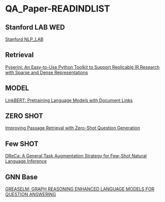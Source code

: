 # QA_Paper-READINDLIST
## Stanford LAB WED
[Stanford NLP_LAB](https://nlp.stanford.edu/pubs/)
## Retrieval
[Pyserini: An Easy-to-Use Python Toolkit to Support Replicable
IR Research with Sparse and Dense Representations](https://arxiv.org/pdf/2102.10073.pdf)
## MODEL
[LinkBERT: Pretraining Language Models with Document Links](https://arxiv.org/pdf/2203.15827.pdf#page=11&zoom=100,88,702)
## ZERO SHOT 
[Improving Passage Retrieval with Zero-Shot Question Generation](https://arxiv.org/pdf/2204.07496.pdf)
## Few SHOT
[DReCa: A General Task Augmentation Strategy for Few-Shot Natural Language Inference](https://nlp.stanford.edu/pubs/murty2021dreca.pdf)
## GNN Base
[GREASELM: GRAPH REASONING ENHANCED LANGUAGE MODELS FOR QUESTION ANSWERING](https://arxiv.org/pdf/2201.08860.pdf)
